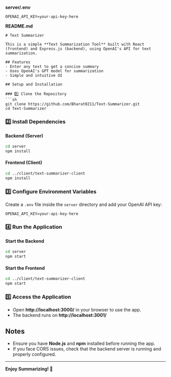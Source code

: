 **server/.env**
```
OPENAI_API_KEY=your-api-key-here
```

**README.md**
```
# Text Summarizer

This is a simple **Text Summarization Tool** built with React (frontend) and Express.js (backend), using OpenAI's API for text summarization.

## Features
- Enter any text to get a concise summary
- Uses OpenAI's GPT model for summarization
- Simple and intuitive UI

## Setup and Installation

### 1️⃣ Clone the Repository
```sh
git clone https://github.com/Bharat0211/Text-Summarizer.git
cd Text-Summarizer
```

### 2️⃣ Install Dependencies
#### Backend (Server)
```sh
cd server
npm install
```
#### Frontend (Client)
```sh
cd ../client/text-summarizer-client
npm install
```

### 3️⃣ Configure Environment Variables
Create a `.env` file inside the `server` directory and add your OpenAI API key:
```
OPENAI_API_KEY=your-api-key-here
```

### 4️⃣ Run the Application
#### Start the Backend
```sh
cd server
npm start
```
#### Start the Frontend
```sh
cd ../client/text-summarizer-client
npm start
```

### 5️⃣ Access the Application
- Open **http://localhost:3000/** in your browser to use the app.
- The backend runs on **http://localhost:3001/**

## Notes
- Ensure you have **Node.js** and **npm** installed before running the app.
- If you face CORS issues, check that the backend server is running and properly configured.

---
**Enjoy Summarizing! 🚀**

